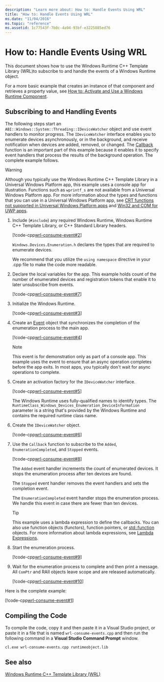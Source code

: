 ```yaml
---
description: "Learn more about: How to: Handle Events Using WRL"
title: "How to: Handle Events Using WRL"
ms.date: "11/04/2016"
ms.topic: "reference"
ms.assetid: 1c77543f-7b0c-4a94-93bf-e3225885ed76
---
```

# How to: Handle Events Using WRL

This document shows how to use the Windows Runtime C++ Template Library (WRL)to subscribe to and handle the events of a Windows Runtime object.

For a more basic example that creates an instance of that component and retrieves a property value, see [How to: Activate and Use a Windows Runtime Component](how-to-activate-and-use-a-windows-runtime-component-using-wrl.md).

## Subscribing to and Handling Events

The following steps start an `ABI::Windows::System::Threading::IDeviceWatcher` object and use event handlers to monitor progress. The `IDeviceWatcher` interface enables you to enumerate devices asynchronously, or in the background, and receive notification when devices are added, removed, or changed. The [Callback](callback-function-wrl.md) function is an important part of this example because it enables it to specify event handlers that process the results of the background operation. The complete example follows.

> [!WARNING]
> Although you typically use the Windows Runtime C++ Template Library in a Universal Windows Platform app, this example uses a console app for illustration. Functions such as `wprintf_s` are not available from a Universal Windows Platform app. For more information about the types and functions that you can use in a Universal Windows Platform app, see [CRT functions not supported in Universal Windows Platform apps](../../cppcx/crt-functions-not-supported-in-universal-windows-platform-apps.md) and [Win32 and COM for UWP apps](/uwp/win32-and-com/win32-and-com-for-uwp-apps).

1. Include (`#include`) any required Windows Runtime, Windows Runtime C++ Template Library, or C++ Standard Library headers.

   [!code-cpp[wrl-consume-event#2](../codesnippet/CPP/how-to-handle-events-using-wrl_1.cpp)]

   `Windows.Devices.Enumeration.h` declares the types that are required to enumerate devices.

   We recommend that you utilize the `using namespace` directive in your .cpp file to make the code more readable.

2. Declare the local variables for the app. This example holds count of the number of enumerated devices and registration tokens that enable it to later unsubscribe from events.

   [!code-cpp[wrl-consume-event#7](../codesnippet/CPP/how-to-handle-events-using-wrl_2.cpp)]

3. Initialize the Windows Runtime.

   [!code-cpp[wrl-consume-event#3](../codesnippet/CPP/how-to-handle-events-using-wrl_3.cpp)]

4. Create an [Event](event-class-wrl.md) object that synchronizes the completion of the enumeration process to the main app.

   [!code-cpp[wrl-consume-event#4](../codesnippet/CPP/how-to-handle-events-using-wrl_4.cpp)]

   > [!NOTE]
   > This event is for demonstration only as part of a console app. This example uses the event to ensure that an async operation completes before the app exits. In most apps, you typically don't wait for async operations to complete.

5. Create an activation factory for the `IDeviceWatcher` interface.

   [!code-cpp[wrl-consume-event#5](../codesnippet/CPP/how-to-handle-events-using-wrl_5.cpp)]

   The Windows Runtime uses fully-qualified names to identify types. The `RuntimeClass_Windows_Devices_Enumeration_DeviceInformation` parameter is a string that's provided by the Windows Runtime and contains the required runtime class name.

6. Create the `IDeviceWatcher` object.

   [!code-cpp[wrl-consume-event#6](../codesnippet/CPP/how-to-handle-events-using-wrl_6.cpp)]

7. Use the `Callback` function to subscribe to the `Added`, `EnumerationCompleted`, and `Stopped` events.

   [!code-cpp[wrl-consume-event#8](../codesnippet/CPP/how-to-handle-events-using-wrl_7.cpp)]

   The `Added` event handler increments the count of enumerated devices. It stops the enumeration process after ten devices are found.

   The `Stopped` event handler removes the event handlers and sets the completion event.

   The `EnumerationCompleted` event handler stops the enumeration process. We handle this event in case there are fewer than ten devices.

   > [!TIP]
   > This example uses a lambda expression to define the callbacks. You can also use function objects (functors), function pointers, or [std::function](../../standard-library/function-class.md) objects. For more information about lambda expressions, see [Lambda Expressions](../../cpp/lambda-expressions-in-cpp.md).

8. Start the enumeration process.

   [!code-cpp[wrl-consume-event#9](../codesnippet/CPP/how-to-handle-events-using-wrl_8.cpp)]

9. Wait for the enumeration process to complete and then print a message. All `ComPtr` and RAII objects leave scope and are released automatically.

   [!code-cpp[wrl-consume-event#10](../codesnippet/CPP/how-to-handle-events-using-wrl_9.cpp)]

Here is the complete example:

[!code-cpp[wrl-consume-event#1](../codesnippet/CPP/how-to-handle-events-using-wrl_10.cpp)]

## Compiling the Code

To compile the code, copy it and then paste it in a Visual Studio project, or paste it in a file that is named `wrl-consume-events.cpp` and then run the following command in a **Visual Studio Command Prompt** window.

`cl.exe wrl-consume-events.cpp runtimeobject.lib`

## See also

[Windows Runtime C++ Template Library (WRL)](windows-runtime-cpp-template-library-wrl.md)
